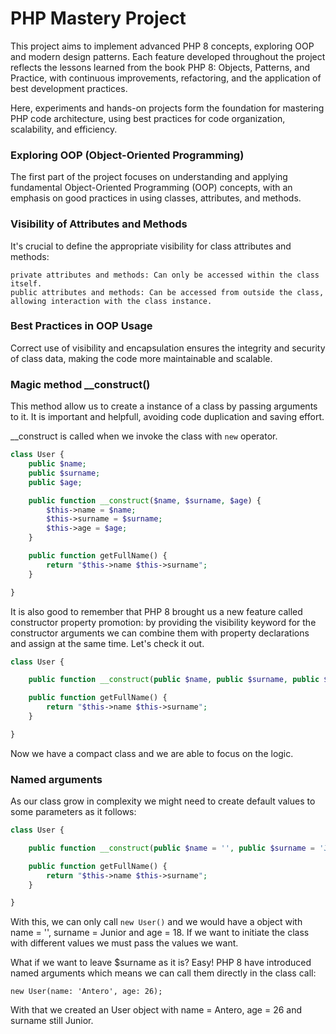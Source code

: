 # PHP Mastery Project

This project aims to implement advanced PHP 8 concepts, exploring OOP and modern design patterns. Each feature developed throughout the project reflects the lessons learned from the book PHP 8: Objects, Patterns, and Practice, with continuous improvements, refactoring, and the application of best development practices.

Here, experiments and hands-on projects form the foundation for mastering PHP code architecture, using best practices for code organization, scalability, and efficiency.

### Exploring OOP (Object-Oriented Programming)

The first part of the project focuses on understanding and applying fundamental Object-Oriented Programming (OOP) concepts, with an emphasis on good practices in using classes, attributes, and methods.

### Visibility of Attributes and Methods

It's crucial to define the appropriate visibility for class attributes and methods:

    private attributes and methods: Can only be accessed within the class itself.
    public attributes and methods: Can be accessed from outside the class, allowing interaction with the class instance.

### Best Practices in OOP Usage

Correct use of visibility and encapsulation ensures the integrity and security of class data, making the code more maintainable and scalable.

### Magic method __construct()

This method allow us to create a instance of a class by passing arguments to it. 
It is important and helpfull, avoiding code duplication and saving effort. 

__construct is called when we invoke the class with `new` operator.

``` php
class User {
    public $name;
    public $surname;
    public $age;

    public function __construct($name, $surname, $age) {
        $this->name = $name;
        $this->surname = $surname;
        $this->age = $age;
    }

    public function getFullName() {
        return "$this->name $this->surname";
    }

}
```

It is also good to remember that PHP 8 brought us a new feature called constructor property promotion: by providing the visibility keyword for the constructor arguments we can combine them with property declarations and assign at the same time. Let's check it out.

``` php
class User {

    public function __construct(public $name, public $surname, public $age) {}

    public function getFullName() {
        return "$this->name $this->surname";
    }

}

```
Now we have a compact class and we are able to focus on the logic.

### Named arguments

As our class grow in complexity we might need to create default values to some parameters as it follows:


``` php
class User {

    public function __construct(public $name = '', public $surname = 'Junior', public $age = 18) {}

    public function getFullName() {
        return "$this->name $this->surname";
    }

}
```

With this, we can only call `new User()` and we would have a object with name = '', surname = Junior and age = 18. If we want to initiate the class with different values we must pass the values we want.

What if we want to leave $surname as it is? Easy! PHP 8 have introduced named arguments which means we can call them directly in the class call:

`new User(name: 'Antero', age: 26);`

With that we created an User object with name = Antero, age = 26 and surname still Junior.